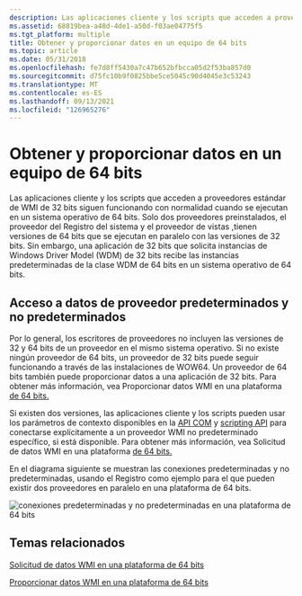 ```yaml
---
description: Las aplicaciones cliente y los scripts que acceden a proveedores estándar de WMI de 32 bits siguen funcionando con normalidad cuando se ejecutan en un sistema operativo de 64 bits.
ms.assetid: 68819bea-a48d-4de1-a50d-f03ae04775f5
ms.tgt_platform: multiple
title: Obtener y proporcionar datos en un equipo de 64 bits
ms.topic: article
ms.date: 05/31/2018
ms.openlocfilehash: fe7d8ff5430a7c47b652bfbcca05d2f53ba857d0
ms.sourcegitcommit: d75fc10b9f0825bbe5ce5045c90d4045e3c53243
ms.translationtype: MT
ms.contentlocale: es-ES
ms.lasthandoff: 09/13/2021
ms.locfileid: "126965276"
---
```

# <a name="getting-and-providing-data-on-a-64-bit-computer"></a>Obtener y proporcionar datos en un equipo de 64 bits

Las aplicaciones cliente y los scripts que acceden a proveedores estándar de WMI de 32 bits siguen funcionando con normalidad cuando se ejecutan en un sistema operativo de 64 bits. Solo dos proveedores preinstalados, el proveedor del Registro del sistema y el proveedor de vistas [,](view-provider.md)tienen versiones de 64 bits que se ejecutan en paralelo con las versiones de 32 bits. [](/previous-versions/windows/desktop/regprov/system-registry-provider) Sin embargo, una aplicación de 32 bits que solicita instancias de Windows Driver Model (WDM) de 32 bits recibe las instancias predeterminadas de la clase WDM de 64 bits en un sistema operativo de 64 bits.

## <a name="accessing-default-and-nondefault-provider-data"></a>Acceso a datos de proveedor predeterminados y no predeterminados

Por lo general, los escritores de proveedores no incluyen las versiones de 32 y 64 bits de un proveedor en el mismo sistema operativo. Si no existe ningún proveedor de 64 bits, un proveedor de 32 bits puede seguir funcionando a través de las instalaciones de WOW64. Un proveedor de 64 bits también puede proporcionar datos a una aplicación de 32 bits. Para obtener más información, vea Proporcionar datos WMI en una plataforma [de 64 bits.](providing-wmi-data-on-a-64-bit-platform.md)

Si existen dos versiones, las aplicaciones cliente y los scripts pueden usar los parámetros de contexto disponibles en la [API COM](com-api-for-wmi.md) y [scripting API](scripting-api-for-wmi.md) para conectarse explícitamente a un proveedor WMI no predeterminado específico, si está disponible. Para obtener más información, vea Solicitud de datos WMI en una plataforma [de 64 bits.](requesting-wmi-data-on-a-64-bit-platform.md)

En el diagrama siguiente se muestran las conexiones predeterminadas y no predeterminadas, usando el Registro como ejemplo para el que pueden existir dos proveedores en paralelo en una plataforma de 64 bits.

![conexiones predeterminadas y no predeterminadas en una plataforma de 64 bits](images/32-64bit-registry.png)

## <a name="related-topics"></a>Temas relacionados

<dl> <dt>

[Solicitud de datos WMI en una plataforma de 64 bits](requesting-wmi-data-on-a-64-bit-platform.md)
</dt> <dt>

[Proporcionar datos WMI en una plataforma de 64 bits](providing-wmi-data-on-a-64-bit-platform.md)
</dt> </dl>

 

 
